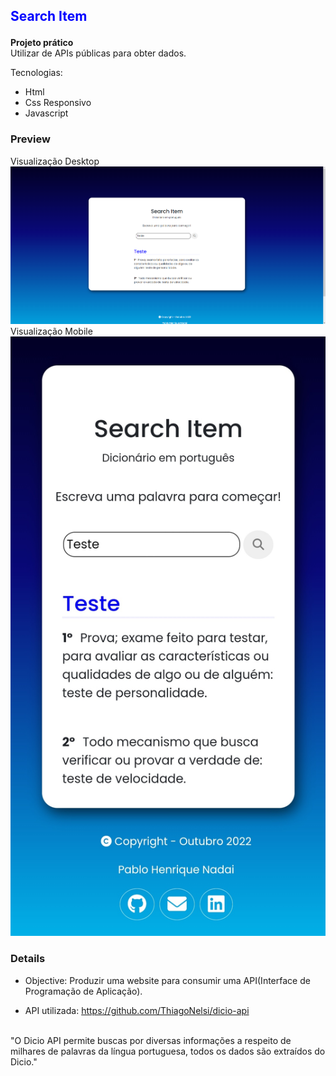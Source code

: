 ## <p style="color: blue;">Search Item</p>

<strong>Projeto prático</strong>
<br>
Utilizar de APIs públicas para obter dados.
<br>

Tecnologias:
<ul>
  <li>Html</li>
  <li>Css Responsivo</li>
  <li>Javascript</li>
</ul>

### Preview
Visualização Desktop
<br>
<img src="./img_previewDesk.png">
<br>
Visualização Mobile
<br>
<img src="./img_previewMobile.jpg">
<br>

### Details

- Objective: Produzir uma website para consumir uma API(Interface de Programação de Aplicação).

- API utilizada: https://github.com/ThiagoNelsi/dicio-api
<br>
"O Dicio API permite buscas por diversas informações a respeito de milhares de palavras da língua portuguesa, todos os dados são extraídos do Dicio."
